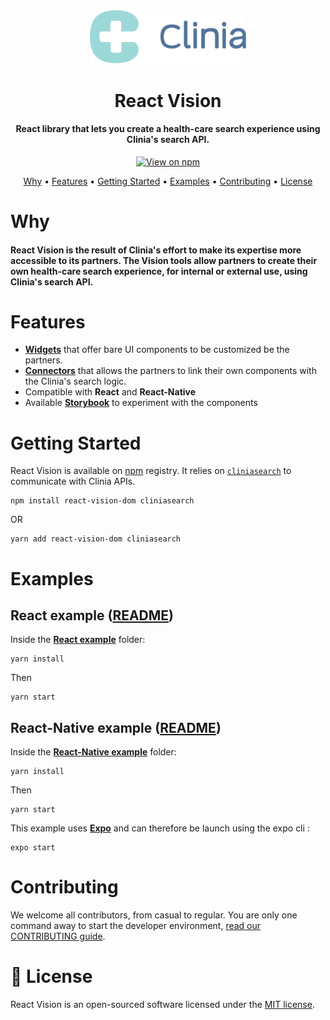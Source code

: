 <div align="center">
  <img src="./clinia-logo.svg" width="250">
  <h1>React Vision</h1>
  <h4>React library that lets you create a health-care search experience using Clinia's search API.</h4>
  <a href="https://www.npmjs.com/package/react-vision">
    <img src="http://img.shields.io/npm/v/react-vision.svg" alt="View on npm">
  </a>
  <p>
    <a href="#why">Why</a> •
    <a href="#features">Features</a> •
    <a href="#getting-started">Getting Started</a> •
    <a href="#examples">Examples</a> •
    <a href="#contributing">Contributing</a> •
    <a href="#-license">License</a>
  </p>
</div>

# Why

#### React Vision is the result of Clinia's effort to make its expertise more accessible to its partners. The Vision tools allow partners to create their own health-care search experience, for internal or external use, using Clinia's search API.

# Features

- **[Widgets](./doc/widgets/README.md)** that offer bare UI components to be customized be the partners.
- **[Connectors](./doc/connectors/README.md)** that allows the partners to link their own components with the Clinia's search logic.
- Compatible with **React** and **React-Native**
- Available **[Storybook](https://storybook.js.org)** to experiment with the components

# Getting Started

React Vision is available on [npm](https://www.npmjs.com/get-npm) registry. It relies on [`cliniasearch`](https://github.com/clinia/cliniasearch-client-javascript) to communicate with Clinia APIs.

```
npm install react-vision-dom cliniasearch
```
OR
```
yarn add react-vision-dom cliniasearch
```

# Examples
## React example ([README](./examples/default))

Inside the **[React example](./examples/default)** folder:
```
yarn install
```
Then
```
yarn start
```

## React-Native example ([README](./examples/react-native))

Inside the **[React-Native example](./examples/react-native)** folder:
```
yarn install
```
Then
```
yarn start
```
This example uses **[Expo](https://github.com/expo/expo)** and can therefore be launch using the expo cli :
```
expo start
```

# Contributing

We welcome all contributors, from casual to regular. You are only one command away to start the developer environment, [read our CONTRIBUTING guide](CONTRIBUTING.md).

# 📄 License

React Vision is an open-sourced software licensed under the [MIT license](LICENSE).
